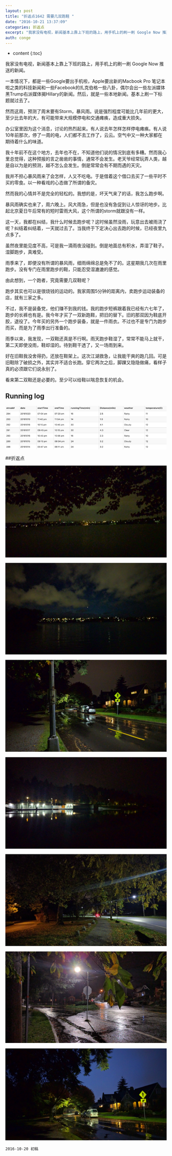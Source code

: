 ```yaml
---
layout: post
title: "折返点1642 需要几双跑鞋 "
date: "2016-10-21 13:37:09"
categories: 折返点
excerpt: "我家没有电视，新闻基本上靠上下班的路上，用手机上的刷一刷 Google Now 推送的新闻。 一本情况下，都是一些Google要出手机啦，App..."
auth: conge
---
```

* content
{:toc}

我家没有电视，新闻基本上靠上下班的路上，用手机上的刷一刷 Google Now 推送的新闻。

一本情况下，都是一些Google要出手机啦，Apple要出新的Macbook Pro 笔记本啦之类的科技新闻和一些Facebook的扎克伯格一些八卦，偶尔会出一些左派媒体黑Trump右派媒体揭Hillary的新闻。然后，就是一些本地新闻。基本上刷一下标题就过去了。

然而这周，预测了周末要有Storm，暴风雨。说是强烈程度可能比几年前的更大，至少比去年的大，有可能带来大规模停电和交通瘫痪，造成重大损失。

办公室里因为这个消息，讨论的热烈起来。有人说去年怎样怎样停电瘫痪。有人说10年前那次，停了一周的电，人们都不去工作了，云云。空气中又一种大家都在期待着什么的味道。

我十年前不在这个地方，去年也不在，不知道他们说的情况到底有多糟。然而我心里总觉得，这种预报的言之凿凿的事情，通常不会发生。老天爷经常玩弄人类，越是自以为是的预测，越不怎么会发生。倒是常常会有不期而遇的天灾。

我并不担心暴风雨来了会怎样，人又不吃电。于是借着这个借口去买了一些平时不买的零食。以一种看戏的心态做了所谓的备灾。

然而我的心情并不是完全的轻松的。我想的是，坏天气来了的话，我怎么跑步啊。

暴风雨确实也来了，周六晚上。风大雨急，但是也没有急促到让人惊讶的地步。比起北京夏日午后常有的短时雷雨大风，这个所谓的storm就跟没有一样。

这一天，我都在纠结，我什么时候去跑步呢？这时候虽然没雨，玩意出去被雨浇了呢？纠结着纠结着，一天就过去了。当我终于下定决心出去跑的时候，已经夜里九点多了。

虽然夜里能见度不高，可是我一滴雨夜没碰到。倒是地面总有积水，弄湿了鞋子。湿脚跑步，真难受。

雨季来了，即便没有所谓的暴风雨，细雨绵绵总是免不了的。这星期我几次在雨里跑步。没有专门在雨里跑步的鞋，只能忍受湿漉漉的感觉。

由此想到，一个跑者，究竟需要几双鞋呢？

跑步其实也可以是很烧钱的运动的。我家周围5分钟的距离内，卖跑步运动装备的店，就有三家之多。

不过，我不是装备党，他们赚不到我的钱。我的跑步短裤跟着我已经有六七年了，跑步的长裤也有是。我今年才买了一双新跑鞋，把旧的替下。旧的那双因为鞋底开胶，退役了。今年买的另外一个跑步装备，就是一件雨衣。不过也不是专门为跑步而买，而是为了雨季出行准备的。

雨季以来，我发现，一双鞋还真是不行啊。雨天跑步鞋湿了，常常不能马上就干，第二天即使没雨，鞋却湿的。待到鞋干透了，又一场雨到来。

好在旧鞋我没舍得扔，还放在鞋架上。这次江湖救急，让我能干爽的跑几回。可是旧鞋除了破损之外，其实并不适合长跑。穿它两次之后，脚踝又隐隐做痛，看样子真的必须跟它们说永别了。

看来第二双鞋还是必要的。至少可以给鞋以喘息恢复的机会。

## Running log
![running log week 42](/assets/images/折返点/118382-7049e46cf2ea9fd9.png)

##折返点

![20161014.jpg](/assets/images/折返点/118382-f1da87f655461374.jpg)

![20161015.jpg](/assets/images/折返点/118382-b5865bec64890c63.jpg)

![20161016.jpg](/assets/images/折返点/118382-d0fa40f74c181e75.jpg)

![20161017.jpg](/assets/images/折返点/118382-6193414eb475b66c.jpg)

![20161018.jpg](/assets/images/折返点/118382-3e4faccf48a55570.jpg)

![20161019.jpg](/assets/images/折返点/118382-ffc0d34255d1facc.jpg)

![20161020.jpg](/assets/images/折返点/118382-c98d1574d349793d.jpg)

```
2016-10-20 初稿
```
